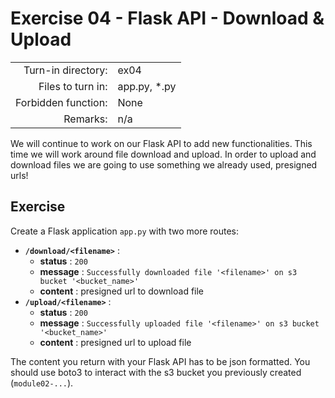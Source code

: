# Exercise 04 - Flask API - Download & Upload 

|                         |                    |
| -----------------------:| ------------------ |
|   Turn-in directory:    |  ex04              |
|   Files to turn in:     |  app.py, \*.py |
|   Forbidden function:   |  None              |
|   Remarks:              |  n/a               |


We will continue to work on our Flask API to add new functionalities. This time we will work around file download and upload. In order to upload and download files we are going to use something we already used, presigned urls!

## Exercise

Create a Flask application `app.py` with two more routes:

- **`/download/<filename>`** :
    - **status** : `200`
    - **message** : `Successfully downloaded file '<filename>' on s3 bucket '<bucket_name>'`
    - **content** : presigned url to download file
- **`/upload/<filename>`** :
    - **status** : `200`
    - **message** : `Successfully uploaded file '<filename>' on s3 bucket '<bucket_name>'`
    - **content** : presigned url to upload file

The content you return with your Flask API has to be json formatted. You should use boto3 to interact with the s3 bucket you previously created (`module02-...`).